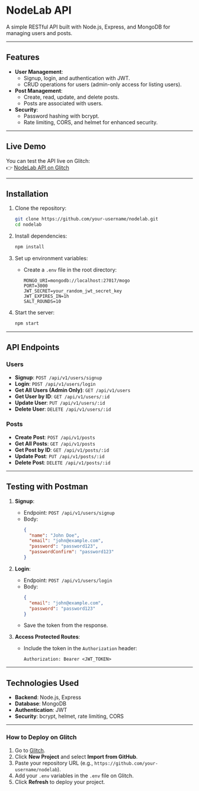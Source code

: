 
# NodeLab API

A simple RESTful API built with Node.js, Express, and MongoDB for managing users and posts.

---

## Features

- **User Management**:
  - Signup, login, and authentication with JWT.
  - CRUD operations for users (admin-only access for listing users).
- **Post Management**:
  - Create, read, update, and delete posts.
  - Posts are associated with users.
- **Security**:
  - Password hashing with bcrypt.
  - Rate limiting, CORS, and helmet for enhanced security.

---

## Live Demo

You can test the API live on Glitch:  
👉 [NodeLab API on Glitch]([https://your-glitch-project-name.glitch.me](https://tartan-elastic-freighter.glitch.me/))

---

## Installation

1. Clone the repository:
   ```bash
   git clone https://github.com/your-username/nodelab.git
   cd nodelab
   ```

2. Install dependencies:
   ```bash
   npm install
   ```

3. Set up environment variables:
   - Create a `.env` file in the root directory:
     ```env
     MONGO_URI=mongodb://localhost:27017/mogo
     PORT=3000
     JWT_SECRET=your_random_jwt_secret_key
     JWT_EXPIRES_IN=1h
     SALT_ROUNDS=10
     ```

4. Start the server:
   ```bash
   npm start
   ```

---

## API Endpoints

### Users
- **Signup**: `POST /api/v1/users/signup`
- **Login**: `POST /api/v1/users/login`
- **Get All Users (Admin Only)**: `GET /api/v1/users`
- **Get User by ID**: `GET /api/v1/users/:id`
- **Update User**: `PUT /api/v1/users/:id`
- **Delete User**: `DELETE /api/v1/users/:id`

### Posts
- **Create Post**: `POST /api/v1/posts`
- **Get All Posts**: `GET /api/v1/posts`
- **Get Post by ID**: `GET /api/v1/posts/:id`
- **Update Post**: `PUT /api/v1/posts/:id`
- **Delete Post**: `DELETE /api/v1/posts/:id`

---

## Testing with Postman

1. **Signup**:
   - Endpoint: `POST /api/v1/users/signup`
   - Body:
     ```json
     {
       "name": "John Doe",
       "email": "john@example.com",
       "password": "password123",
       "passwordConfirm": "password123"
     }
     ```

2. **Login**:
   - Endpoint: `POST /api/v1/users/login`
   - Body:
     ```json
     {
       "email": "john@example.com",
       "password": "password123"
     }
     ```
   - Save the token from the response.

3. **Access Protected Routes**:
   - Include the token in the `Authorization` header:
     ```
     Authorization: Bearer <JWT_TOKEN>
     ```

---

## Technologies Used

- **Backend**: Node.js, Express
- **Database**: MongoDB
- **Authentication**: JWT
- **Security**: bcrypt, helmet, rate limiting, CORS

---
### How to Deploy on Glitch

1. Go to [Glitch](https://glitch.com/).
2. Click **New Project** and select **Import from GitHub**.
3. Paste your repository URL (e.g., `https://github.com/your-username/nodelab`).
4. Add your `.env` variables in the `.env` file on Glitch.
5. Click **Refresh** to deploy your project.


